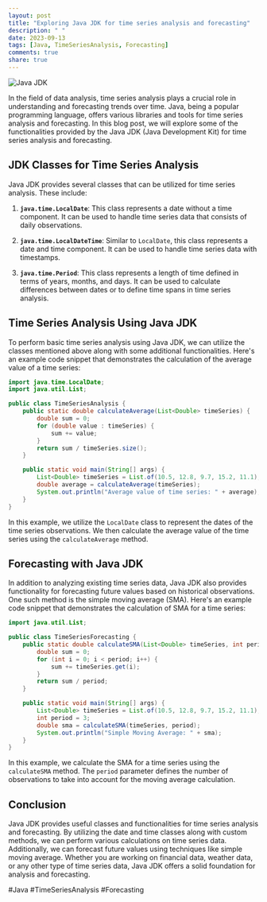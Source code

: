 ```yaml
---
layout: post
title: "Exploring Java JDK for time series analysis and forecasting"
description: " "
date: 2023-09-13
tags: [Java, TimeSeriesAnalysis, Forecasting]
comments: true
share: true
---
```


![Java JDK](https://upload.wikimedia.org/wikipedia/en/thumb/3/30/Java_programming_language_logo.svg/1280px-Java_programming_language_logo.svg.png)

In the field of data analysis, time series analysis plays a crucial role in understanding and forecasting trends over time. Java, being a popular programming language, offers various libraries and tools for time series analysis and forecasting. In this blog post, we will explore some of the functionalities provided by the Java JDK (Java Development Kit) for time series analysis and forecasting.

## JDK Classes for Time Series Analysis

Java JDK provides several classes that can be utilized for time series analysis. These include:

1. **`java.time.LocalDate`**: This class represents a date without a time component. It can be used to handle time series data that consists of daily observations.

2. **`java.time.LocalDateTime`**: Similar to `LocalDate`, this class represents a date and time component. It can be used to handle time series data with timestamps.

3. **`java.time.Period`**: This class represents a length of time defined in terms of years, months, and days. It can be used to calculate differences between dates or to define time spans in time series analysis.

## Time Series Analysis Using Java JDK

To perform basic time series analysis using Java JDK, we can utilize the classes mentioned above along with some additional functionalities. Here's an example code snippet that demonstrates the calculation of the average value of a time series:

```java
import java.time.LocalDate;
import java.util.List;

public class TimeSeriesAnalysis {
    public static double calculateAverage(List<Double> timeSeries) {
        double sum = 0;
        for (double value : timeSeries) {
            sum += value;
        }
        return sum / timeSeries.size();
    }

    public static void main(String[] args) {
        List<Double> timeSeries = List.of(10.5, 12.8, 9.7, 15.2, 11.1);
        double average = calculateAverage(timeSeries);
        System.out.println("Average value of time series: " + average);
    }
}
```

In this example, we utilize the `LocalDate` class to represent the dates of the time series observations. We then calculate the average value of the time series using the `calculateAverage` method.

## Forecasting with Java JDK

In addition to analyzing existing time series data, Java JDK also provides functionality for forecasting future values based on historical observations. One such method is the simple moving average (SMA). Here's an example code snippet that demonstrates the calculation of SMA for a time series:

```java
import java.util.List;

public class TimeSeriesForecasting {
    public static double calculateSMA(List<Double> timeSeries, int period) {
        double sum = 0;
        for (int i = 0; i < period; i++) {
            sum += timeSeries.get(i);
        }
        return sum / period;
    }

    public static void main(String[] args) {
        List<Double> timeSeries = List.of(10.5, 12.8, 9.7, 15.2, 11.1);
        int period = 3;
        double sma = calculateSMA(timeSeries, period);
        System.out.println("Simple Moving Average: " + sma);
    }
}
```

In this example, we calculate the SMA for a time series using the `calculateSMA` method. The `period` parameter defines the number of observations to take into account for the moving average calculation.

## Conclusion

Java JDK provides useful classes and functionalities for time series analysis and forecasting. By utilizing the date and time classes along with custom methods, we can perform various calculations on time series data. Additionally, we can forecast future values using techniques like simple moving average. Whether you are working on financial data, weather data, or any other type of time series data, Java JDK offers a solid foundation for analysis and forecasting.

#Java #TimeSeriesAnalysis #Forecasting